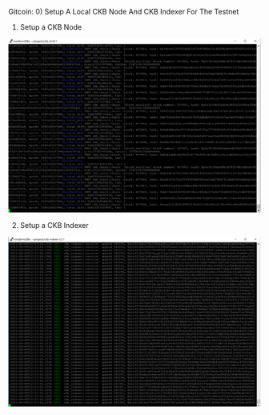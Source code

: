 
Gitcoin: 0) Setup A Local CKB Node And CKB Indexer For The Testnet
1. Setup a CKB Node

![alt text](https://github.com/linhphamsg/nervosnetwork/blob/main/task_0/ckb_chain.png?raw=true)


2. Setup a CKB Indexer

![alt text](https://github.com/linhphamsg/nervosnetwork/blob/main/task_0/ckb_index.png?raw=true)
